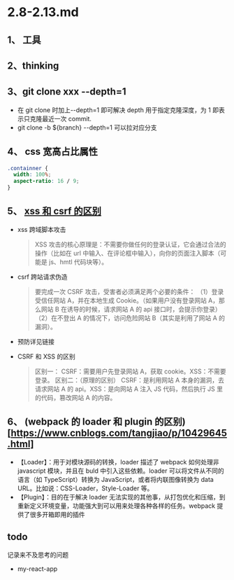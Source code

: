 # 2.8-2.13.md

## 1、 工具

## 2、thinking

## 3、git clone xxx --depth=1

- 在 git clone 时加上--depth=1 即可解决
  depth 用于指定克隆深度，为 1 即表示只克隆最近一次 commit.
- git clone -b \${branch} --depth=1 可以拉对应分支

## 4、 css 宽高占比属性

```css
.containner {
  width: 100%;
  aspect-ratio: 16 / 9;
}
```

## 5、 [xss 和 csrf 的区别](https://www.cnblogs.com/itsuibi/p/10752868.html)

- xss 跨域脚本攻击
  > XSS 攻击的核心原理是：不需要你做任何的登录认证，它会通过合法的操作（比如在 url 中输入、在评论框中输入），向你的页面注入脚本（可能是 js、hmtl 代码块等）。
- csrf 跨站请求伪造

  > 要完成一次 CSRF 攻击，受害者必须满足两个必要的条件：
  > （1）登录受信任网站 A，并在本地生成 Cookie。（如果用户没有登录网站 A，那么网站 B 在诱导的时候，请求网站 A 的 api 接口时，会提示你登录）
  > （2）在不登出 A 的情况下，访问危险网站 B（其实是利用了网站 A 的漏洞）。

- 预防详见链接
- CSRF 和 XSS 的区别
  > 区别一：
  > CSRF：需要用户先登录网站 A，获取 cookie。XSS：不需要登录。
  > 区别二：（原理的区别）
  > CSRF：是利用网站 A 本身的漏洞，去请求网站 A 的 api。XSS：是向网站 A 注入 JS 代码，然后执行 JS 里的代码，篡改网站 A 的内容。

## 6、 (webpack 的 loader 和 plugin 的区别)[https://www.cnblogs.com/tangjiao/p/10429645.html]

- 【Loader】：用于对模块源码的转换，loader 描述了 webpack 如何处理非 javascript 模块，并且在 buld 中引入这些依赖。loader 可以将文件从不同的语言（如 TypeScript）转换为 JavaScript，或者将内联图像转换为 data URL。比如说：CSS-Loader，Style-Loader 等。
- 【Plugin】：目的在于解决 loader 无法实现的其他事，从打包优化和压缩，到重新定义环境变量，功能强大到可以用来处理各种各样的任务。webpack 提供了很多开箱即用的插件

## todo

记录来不及思考的问题

- my-react-app
